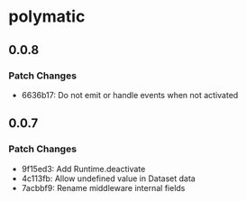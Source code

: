 # polymatic

## 0.0.8

### Patch Changes

- 6636b17: Do not emit or handle events when not activated

## 0.0.7

### Patch Changes

- 9f15ed3: Add Runtime.deactivate
- 4c113fb: Allow undefined value in Dataset data
- 7acbbf9: Rename middleware internal fields
